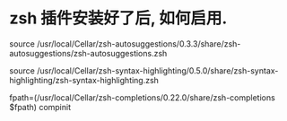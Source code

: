 # zsh 插件安装好了后, 如何启用.

source /usr/local/Cellar/zsh-autosuggestions/0.3.3/share/zsh-autosuggestions/zsh-autosuggestions.zsh

source /usr/local/Cellar/zsh-syntax-highlighting/0.5.0/share/zsh-syntax-highlighting/zsh-syntax-highlighting.zsh

fpath=(/usr/local/Cellar/zsh-completions/0.22.0/share/zsh-completions $fpath)
compinit